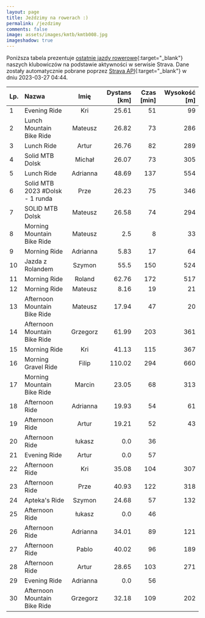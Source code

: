 ```yaml
---
layout: page
title: Jeździmy na rowerach :)
permalink: /jezdzimy
comments: false
image: assets/images/kmtb/kmtb008.jpg
imageshadow: true
---
```


Poniższa tabela prezentuje [ostatnie jazdy rowerowe](https://www.strava.com/clubs/336381){:target="_blank"} naszych klubowiczów na podstawie aktywności w serwisie Strava. Dane zostały automatycznie pobrane poprzez [Strava API](https://developers.strava.com/docs/reference/#api-Clubs-getClubActivitiesById){:target="_blank"} w dniu 2023-03-27 04:44.

Lp. | Nazwa | Imię | Dystans [km] | Czas [min] | Wysokość [m]
:--- | :--- | :---: | ---: | ---: | ---:
1|Evening Ride|Kri|25.61|51|99
2|Lunch Mountain Bike Ride|Mateusz|26.82|73|286
3|Lunch Ride|Artur|26.76|82|289
4|Solid MTB Dolsk|Michał|26.07|73|305
5|Lunch Ride|Adrianna|48.69|137|554
6|Solid MTB 2023 #Dolsk - 1 runda|Prze|26.23|75|346
7|SOLID MTB Dolsk|Mateusz|26.58|74|294
8|Morning Mountain Bike Ride|Mateusz|2.5|8|33
9|Morning Ride|Adrianna|5.83|17|64
10|Jazda z Rolandem |Szymon|55.5|150|524
11|Morning Ride|Roland|62.76|172|517
12|Morning Ride|Mateusz|8.16|19|21
13|Afternoon Mountain Bike Ride|Mateusz|17.94|47|20
14|Afternoon Mountain Bike Ride|Grzegorz|61.99|203|361
15|Morning Ride|Kri|41.13|115|367
16|Morning Gravel Ride|Filip|110.02|294|660
17|Morning Mountain Bike Ride|Marcin|23.05|68|313
18|Afternoon Ride|Adrianna|19.93|54|61
19|Afternoon Ride|Artur|19.21|52|43
20|Afternoon Ride|łukasz|0.0|36|
21|Evening Ride|Artur|0.0|57|
22|Afternoon Ride|Kri|35.08|104|307
23|Afternoon Ride|Prze|40.93|122|318
24|Apteka's Ride|Szymon|24.68|57|132
25|Afternoon Ride|łukasz|0.0|46|
26|Afternoon Ride|Adrianna|34.01|89|121
27|Afternoon Ride|Pablo|40.02|96|189
28|Afternoon Ride|Artur|28.65|103|271
29|Evening Ride|Adrianna|0.0|56|
30|Afternoon Mountain Bike Ride|Grzegorz|32.18|109|202
